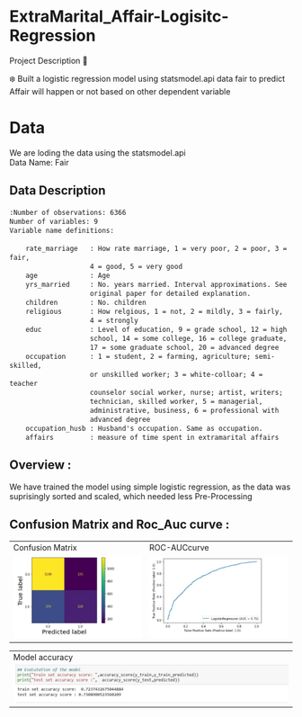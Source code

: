 # ExtraMarital_Affair-Logisitc-Regression
Project Description 📄

❄️ Built a logistic regression model using statsmodel.api data fair to predict Affair will happen or not based on other dependent variable

# Data
We are loding the data using the statsmodel.api<br/>
Data Name: Fair

## Data Description

    :Number of observations: 6366
    Number of variables: 9
    Variable name definitions:

        rate_marriage   : How rate marriage, 1 = very poor, 2 = poor, 3 = fair,
                        4 = good, 5 = very good
        age             : Age
        yrs_married     : No. years married. Interval approximations. See
                        original paper for detailed explanation.
        children        : No. children
        religious       : How relgious, 1 = not, 2 = mildly, 3 = fairly,
                        4 = strongly
        educ            : Level of education, 9 = grade school, 12 = high
                        school, 14 = some college, 16 = college graduate,
                        17 = some graduate school, 20 = advanced degree
        occupation      : 1 = student, 2 = farming, agriculture; semi-skilled,
                        or unskilled worker; 3 = white-colloar; 4 = teacher
                        counselor social worker, nurse; artist, writers;
                        technician, skilled worker, 5 = managerial,
                        administrative, business, 6 = professional with
                        advanced degree
        occupation_husb : Husband's occupation. Same as occupation.
        affairs         : measure of time spent in extramarital affairs
        
## Overview :
We have trained the model using simple logistic regression, as the data was suprisingly sorted and scaled, which needed less Pre-Processing

## Confusion Matrix and Roc_Auc curve :
<table>
  <tr>
    <td>Confusion Matrix</td>
     <td>ROC-AUCcurve</td>
  </tr>
  <tr>
    <td><img src="static/saves/2.jpg" </td>
    <td><img src="static/saves/1.jpg" </td>
  </tr>
 </table>
 <table>
  <tr>
    <td>Model accuracy</td>
  </tr>
  <tr>
    <td><img src="static/saves/3.jpg"></td>
  </tr>
 </table>
        
